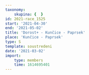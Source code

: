 ```yaml
---
taxonomy:
    skupina: {  }
id: 2021-race_1525
start: '2021-04-30'
end: '2021-05-02'
title: 'Dorost+ - Kunčice - Paprsek'
place: 'Kunčice - Paprsek'
type: S
template: soustredeni
date: '2021-03-02'
import:
    type: members
    time: 1614695401
---
```



